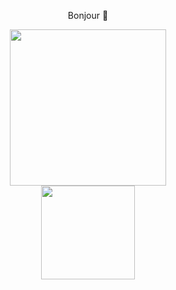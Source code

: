 <p align="center"> Bonjour 👋 </p>
<div id="header" align="center">
  <img src="https://media.giphy.com/media/paTz7UZbPfTZFRYnnB/giphy.gif" width="250"/>
</div>
<div id="body" align="center">
  <img src="(https://img.shields.io/badge/LinkedIn-blue?logo=linkedin&logoColor=white)[https://img.shields.io/badge/LinkedIn-blue]" width="150"/>
</div>
